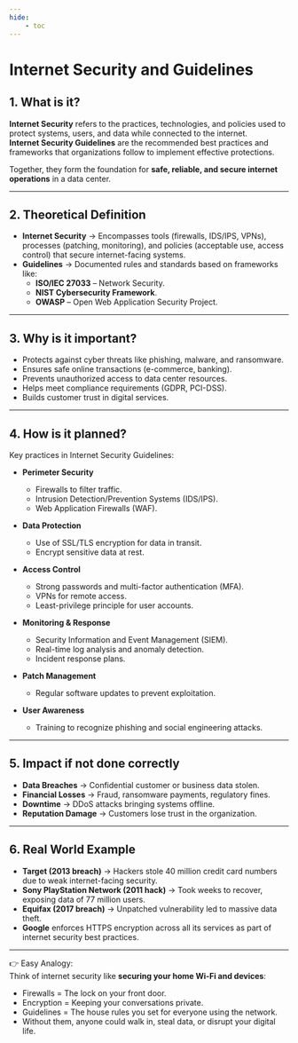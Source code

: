 ```yaml
---
hide:
    - toc
---
```


# Internet Security and Guidelines


## 1. What is it?  
**Internet Security** refers to the practices, technologies, and policies used to protect systems, users, and data while connected to the internet.  
**Internet Security Guidelines** are the recommended best practices and frameworks that organizations follow to implement effective protections.  

Together, they form the foundation for **safe, reliable, and secure internet operations** in a data center.  

---

## 2. Theoretical Definition  
- **Internet Security** → Encompasses tools (firewalls, IDS/IPS, VPNs), processes (patching, monitoring), and policies (acceptable use, access control) that secure internet-facing systems.  
- **Guidelines** → Documented rules and standards based on frameworks like:  
  - **ISO/IEC 27033** – Network Security.  
  - **NIST Cybersecurity Framework**.  
  - **OWASP** – Open Web Application Security Project.  

---

## 3. Why is it important?  
- Protects against cyber threats like phishing, malware, and ransomware.  
- Ensures safe online transactions (e-commerce, banking).  
- Prevents unauthorized access to data center resources.  
- Helps meet compliance requirements (GDPR, PCI-DSS).  
- Builds customer trust in digital services.  

---

## 4. How is it planned?  

Key practices in Internet Security Guidelines:  

- **Perimeter Security**  

    - Firewalls to filter traffic.  
    - Intrusion Detection/Prevention Systems (IDS/IPS).  
    - Web Application Firewalls (WAF).  

- **Data Protection**  

    - Use of SSL/TLS encryption for data in transit.  
    - Encrypt sensitive data at rest.  

- **Access Control** 
 
    - Strong passwords and multi-factor authentication (MFA).  
    - VPNs for remote access.  
    - Least-privilege principle for user accounts.  

- **Monitoring & Response**  

    - Security Information and Event Management (SIEM).  
    - Real-time log analysis and anomaly detection.  
    - Incident response plans.  

- **Patch Management**  
  
    - Regular software updates to prevent exploitation.  

- **User Awareness**  

    - Training to recognize phishing and social engineering attacks.  

---

## 5. Impact if not done correctly  
- **Data Breaches** → Confidential customer or business data stolen.  
- **Financial Losses** → Fraud, ransomware payments, regulatory fines.  
- **Downtime** → DDoS attacks bringing systems offline.  
- **Reputation Damage** → Customers lose trust in the organization.  

---

## 6. Real World Example  
- **Target (2013 breach)** → Hackers stole 40 million credit card numbers due to weak internet-facing security.  
- **Sony PlayStation Network (2011 hack)** → Took weeks to recover, exposing data of 77 million users.  
- **Equifax (2017 breach)** → Unpatched vulnerability led to massive data theft.  
- **Google** enforces HTTPS encryption across all its services as part of internet security best practices.  

---

👉 Easy Analogy:  
Think of internet security like **securing your home Wi-Fi and devices**:  
- Firewalls = The lock on your front door.  
- Encryption = Keeping your conversations private.  
- Guidelines = The house rules you set for everyone using the network.  
- Without them, anyone could walk in, steal data, or disrupt your digital life.  
